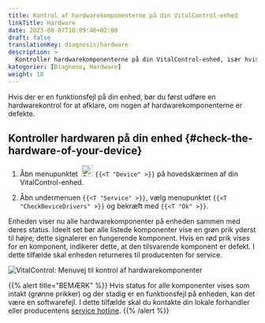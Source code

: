 ```yaml
---
title: Kontrol af hardwarekomponenterne på din VitalControl-enhed
linkTitle: Hardware
date: 2023-08-07T10:09:46+02:00
draft: false
translationKey: diagnosis/hardware
description: >
  Kontroller hardwarekomponenterne på din VitalControl-enhed, især hvis du mistænker en hardwarefejl.
kategorier: [Diagnose, Hardware]
weight: 10
---
```

Hvis der er en funktionsfejl på din enhed, bør du først udføre en hardwarekontrol for at afklare, om nogen af hardwarekomponenterne er defekte.

## Kontroller hardwaren på din enhed {#check-the-hardware-of-your-device}

1. Åbn menupunktet &nbsp;<img src="/icons/device.svg" width="23" align="bottom" alt="Device" /> `{{<T "Device" >}}` på hovedskærmen af din VitalControl-enhed.

1. Åbn undermenuen `{{<T "Service" >}}`, vælg menupunktet `{{<T "CheckDeviceDrivers" >}}` og bekræft med `{{<T "Ok" >}}`.

Enheden viser nu alle hardwarekomponenter på enheden sammen med deres status. Ideelt set bør alle listede komponenter vise en grøn prik yderst til højre; dette signalerer en fungerende komponent. Hvis en rød prik vises for en komponent, indikerer dette, at den tilsvarende komponent er defekt. I dette tilfælde skal enheden returneres til producenten for service.

   ![VitalControl: Menuvej til kontrol af hardwarekomponenter](../images/device-check.png "Hardwarekontrol")

{{% alert title="BEMÆRK" %}}
Hvis status for alle komponenter vises som intakt (grønne prikker) og der stadig er en funktionsfejl på enheden, kan det være en softwarefejl. I dette tilfælde skal du kontakte din lokale forhandler eller producentens [service hotline](https://www.urbanonline.de/en/contact).
{{% /alert %}}
